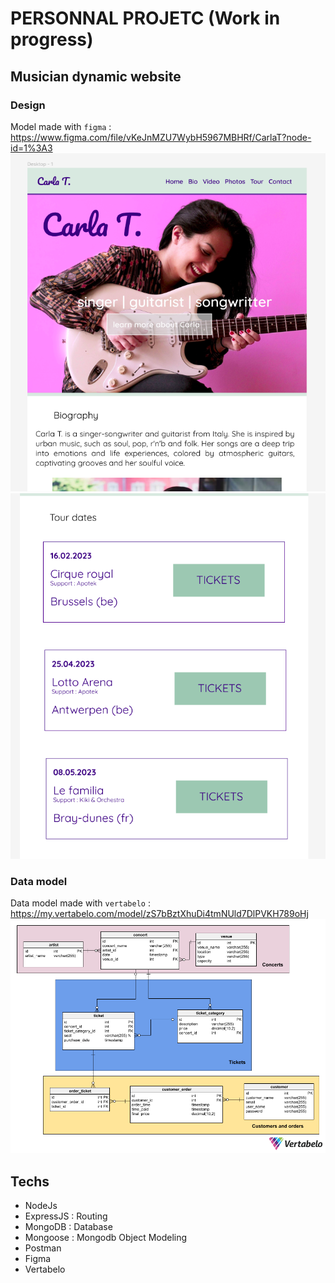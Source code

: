 # PERSONNAL PROJETC (Work in progress)

##

##

## Musician dynamic website

### Design

Model made with `figma` :
https://www.figma.com/file/vKeJnMZU7WybH5967MBHRf/CarlaT?node-id=1%3A3
![dataModel](Desktop.png)
![dataModel](Tour_dates.png)

### Data model

Data model made with `vertabelo` :
https://my.vertabelo.com/model/zS7bBztXhuDi4tmNUld7DlPVKH789oHj
![dataModel](DataModel.png)

## Techs

- NodeJs
- ExpressJS : Routing
- MongoDB : Database
- Mongoose : Mongodb Object Modeling
- Postman
- Figma
- Vertabelo
